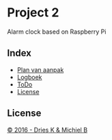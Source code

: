 Project 2
=========
Alarm clock based on Raspberry Pi

Index
-----

- [Plan van aanpak](PLAN.md)
- [Logboek](LOG.md)
- [ToDo](TODO.md)
- [License](LICENSE.md)

License
-------

[&copy; 2016 - Dries K & Michiel B](LICENSE.md)
